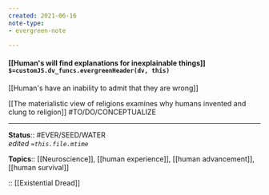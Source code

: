 ```yaml
---
created: 2021-06-16
note-type: 
- evergreen-note

---
```


#### [[Human's will find explanations for inexplainable things]] `$=customJS.dv_funcs.evergreenHeader(dv, this)`

[[Human's have an inability to admit that they are wrong]]

[[The materialistic view of religions examines why humans invented and clung to religion]] #TO/DO/CONCEPTUALIZE 

---

**Status**:: #EVER/SEED/WATER  
*edited `=this.file.mtime`*

**Topics**:: [[Neuroscience]], [[human experience]], [[human advancement]], [[human survival]]
	
:: [[Existential Dread]]
